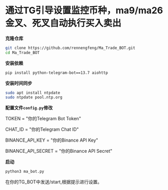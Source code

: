# 通过TG引导设置监控币种，ma9/ma26金叉、死叉自动执行买入卖出

**克隆仓库**
```bash
git clone https://github.com/rennengfeng/Ma_Trade_BOT.git
cd Ma_Trade_BOT
```

**安装依赖**
```bash
pip install python-telegram-bot==13.7 aiohttp
```

**安装时间同步**
```bash
sudo apt install ntpdate
sudo ntpdate pool.ntp.org
```

**配置文件`config.py`修改**

TOKEN = "你的Telegram Bot Token"

CHAT_ID = "你的Telegram Chat ID"

BINANCE_API_KEY = "你的Binance API Key"

BINANCE_API_SECRET = "你的Binance API Secret"

**启动**
```bash
python3 ma_bot.py
```
在你的TG_BOT中发送/start,根据提示进行设置。
